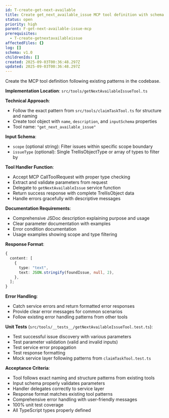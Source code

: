 ```yaml
---
id: T-create-get-next-available
title: Create get_next_available_issue MCP tool definition with schema and handler
status: open
priority: high
parent: F-get-next-available-issue-mcp
prerequisites:
  - T-create-getnextavailableissue
affectedFiles: {}
log: []
schema: v1.0
childrenIds: []
created: 2025-09-03T00:36:48.297Z
updated: 2025-09-03T00:36:48.297Z
---
```


Create the MCP tool definition following existing patterns in the codebase.

**Implementation Location**: `src/tools/getNextAvailableIssueTool.ts`

**Technical Approach**:

- Follow the exact pattern from `src/tools/claimTaskTool.ts` for structure and naming
- Create tool object with `name`, `description`, and `inputSchema` properties
- Tool name: `"get_next_available_issue"`

**Input Schema**:

- `scope` (optional string): Filter issues within specific scope boundary
- `issueType` (optional): Single TrellisObjectType or array of types to filter by

**Tool Handler Function**:

- Accept MCP CallToolRequest with proper type checking
- Extract and validate parameters from request
- Delegate to `getNextAvailableIssue` service function
- Return success response with complete TrellisObject data
- Handle errors gracefully with descriptive messages

**Documentation Requirements**:

- Comprehensive JSDoc description explaining purpose and usage
- Clear parameter documentation with examples
- Error condition documentation
- Usage examples showing scope and type filtering

**Response Format**:

```typescript
{
  content: [
    {
      type: "text",
      text: JSON.stringify(foundIssue, null, 2),
    },
  ];
}
```

**Error Handling**:

- Catch service errors and return formatted error responses
- Provide clear error messages for common scenarios
- Follow existing error handling patterns from other tools

**Unit Tests** (`src/tools/__tests__/getNextAvailableIssueTool.test.ts`):

- Test successful issue discovery with various parameters
- Test parameter validation (valid and invalid inputs)
- Test service error propagation
- Test response formatting
- Mock service layer following patterns from `claimTaskTool.test.ts`

**Acceptance Criteria**:

- Tool follows exact naming and structure patterns from existing tools
- Input schema properly validates parameters
- Handler delegates correctly to service layer
- Response format matches existing tool patterns
- Comprehensive error handling with user-friendly messages
- 100% unit test coverage
- All TypeScript types properly defined
